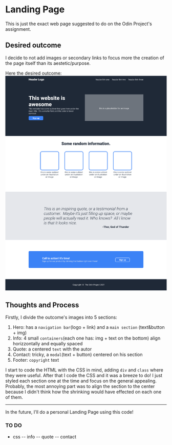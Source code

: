 # Landing Page
This is just the exact web page suggested to do on the Odin Project's assignment.


## Desired outcome
I decide to not add images or secondary links to focus more the creation of the page itself than its aestetic/purpose. 

Here the desired outcome:
![desired outcome](./desired-outcome.png)


## Thoughts and Process
Firstly, I divide the outcome's images into 5 sections:
1. Hero: has a `navigation bar`(logo + link) and a `main section` (text&button + img) 
2. Info: 4 small `containers`(each one has: img + text on the bottom) align horizzontally and equally spaced
3. Quote: a centered `text` with the autor
4. Contact: tricky, a `modal`(text + button) centered on his section
5. Footer: `copyright` text 

I start to code the HTML with the CSS in mind, adding `div` and `class` where they were useful.
After that I code the CSS and it was a breeze to do! I just styled each section one at the time and focus on the general appealing.
Probably, the most annoying part was to align the section to the center because I didn't think how the shrinking would have effected on each one of them. 

---
In the future, I'll do a personal Landing Page using this code!


### TO DO
- css
    -- info
    -- quote
    -- contact